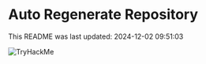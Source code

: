 # Auto Regenerate Repository

This README was last updated: 2024-12-02 09:51:03

 ![TryHackMe](https://tryhackme.com/badge/533634)